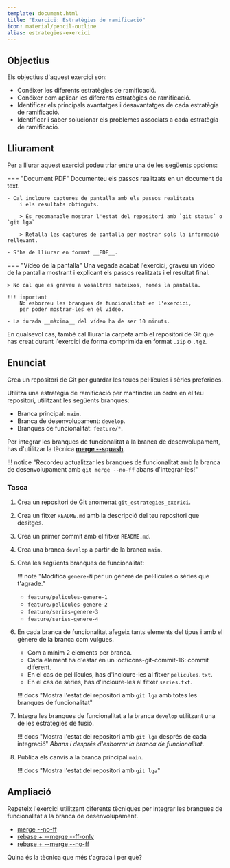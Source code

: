 ```yaml
---
template: document.html
title: "Exercici: Estratègies de ramificació"
icon: material/pencil-outline
alias: estrategies-exercici
---
```


## Objectius
Els objectius d'aquest exercici són:

- Conéixer les diferents estratègies de ramificació.
- Conéixer com aplicar les diferents estratègies de ramificació.
- Identificar els principals avantatges i desavantatges de cada estratègia de ramificació.
- Identificar i saber solucionar els problemes associats a cada estratègia de ramificació.


## Lliurament
Per a lliurar aquest exercici podeu triar entre una de les següents opcions:

=== "Document PDF"
    Documenteu els passos realitzats en un document de text.

    - Cal incloure captures de pantalla amb els passos realitzats
        i els resultats obtinguts.

        > És recomanable mostrar l'estat del repositori amb `git status` o `git lga`

        > Retalla les captures de pantalla per mostrar sols la informació rellevant.
    
    - S'ha de lliurar en format __PDF__.

=== "Vídeo de la pantalla"
    Una vegada acabat l'exercici, graveu un vídeo de la pantalla
    mostrant i explicant els passos realitzats i el resultat final.

    > No cal que es graveu a vosaltres mateixos, només la pantalla.

    !!! important
        No esborreu les branques de funcionalitat en l'exercici,
        per poder mostrar-les en el vídeo.

    - La durada __màxima__ del vídeo ha de ser 10 minuts.

En qualsevol cas, també cal lliurar la carpeta amb el repositori de Git
que has creat durant l'exercici de forma comprimida en format `.zip` o `.tgz`.
        

## Enunciat
Crea un repositori de Git per guardar les teues pel·lícules i sèries preferides.

Utilitza una estratègia de ramificació per mantindre un ordre en el teu repositori,
utilitzant les següents branques:

- Branca principal: `main`.
- Branca de desenvolupament: `develop`.
- Branques de funcionalitat: `feature/*`.

Per integrar les branques de funcionalitat a la branca de desenvolupament,
has d'utilitzar la tècnica [__merge --squash__][merge-squash].

[merge-squash]: estrategies.md#merge-squash

!!! notice "Recordeu actualitzar les branques de funcionalitat amb la branca de desenvolupament amb `git merge --no-ff` abans d'integrar-les!"

### Tasca

1. Crea un repositori de Git anomenat `git_estrategies_exerici`.
2. Crea un fitxer `README.md` amb la descripció del teu repositori
    que desitges.
3. Crea un primer commit amb el fitxer `README.md`.
4. Crea una branca `develop` a partir de la branca `main`.
5. Crea les següents branques de funcionalitat:

    !!! note "Modifica `genere-N` per un gènere de pel·lícules o sèries que t'agrade."

    - `feature/pelicules-genere-1`
    - `feature/pelicules-genere-2`
    - `feature/series-genere-3`
    - `feature/series-genere-4`

6. En cada branca de funcionalitat afegeix tants elements del tipus
    i amb el gènere de la branca com vulgues.

    - Com a mínim 2 elements per branca.
    - Cada element ha d'estar en un :octicons-git-commit-16: commit diferent.
    - En el cas de pel·lícules, has d'incloure-les al fitxer `pelicules.txt`.
    - En el cas de sèries, has d'incloure-les al fitxer `series.txt`.

    !!! docs "Mostra l'estat del repositori amb `git lga` amb totes les branques de funcionalitat"

7. Integra les branques de funcionalitat a la branca `develop`
    utilitzant una de les estratègies de fusió.

    !!! docs "Mostra l'estat del repositori amb `git lga` després de cada integració"
        _Abans i després d'esborrar la branca de funcionalitat_.

8. Publica els canvis a la branca principal `main`.

    !!! docs "Mostra l'estat del repositori amb `git lga`"

## Ampliació
Repeteix l'exercici utilitzant diferents tècniques
per integrar les branques de funcionalitat a la branca de desenvolupament.

- [merge --no-ff][merge-no-ff]
- [rebase + --merge --ff-only][rebase-merge-ff-only]
- [rebase + --merge --no-ff][rebase-merge-no-ff]

[merge-no-ff]: estrategies.md#merge-no-ff
[rebase-merge-ff-only]: estrategies.md#rebase-merge-ff-only
[rebase-merge-no-ff]: estrategies.md#rebase-merge-no-ff

Quina és la tècnica que més t'agrada i per què?
